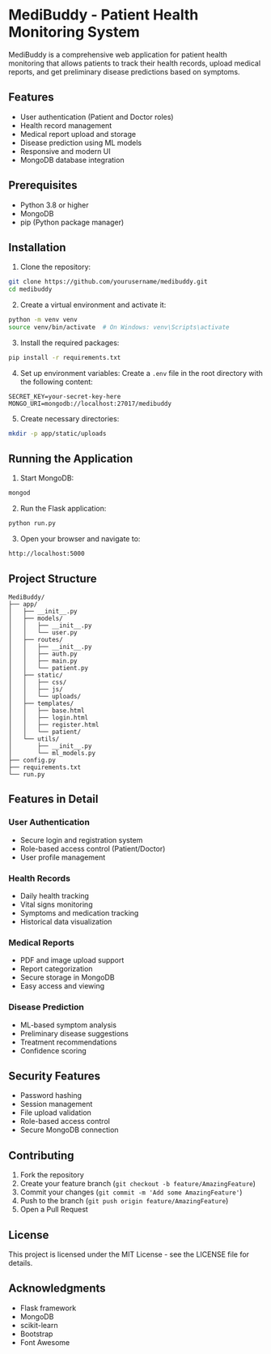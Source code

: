 # MediBuddy - Patient Health Monitoring System

MediBuddy is a comprehensive web application for patient health monitoring that allows patients to track their health records, upload medical reports, and get preliminary disease predictions based on symptoms.

## Features

- User authentication (Patient and Doctor roles)
- Health record management
- Medical report upload and storage
- Disease prediction using ML models
- Responsive and modern UI
- MongoDB database integration

## Prerequisites

- Python 3.8 or higher
- MongoDB
- pip (Python package manager)

## Installation

1. Clone the repository:
```bash
git clone https://github.com/yourusername/medibuddy.git
cd medibuddy
```

2. Create a virtual environment and activate it:
```bash
python -m venv venv
source venv/bin/activate  # On Windows: venv\Scripts\activate
```

3. Install the required packages:
```bash
pip install -r requirements.txt
```

4. Set up environment variables:
Create a `.env` file in the root directory with the following content:
```
SECRET_KEY=your-secret-key-here
MONGO_URI=mongodb://localhost:27017/medibuddy
```

5. Create necessary directories:
```bash
mkdir -p app/static/uploads
```

## Running the Application

1. Start MongoDB:
```bash
mongod
```

2. Run the Flask application:
```bash
python run.py
```

3. Open your browser and navigate to:
```
http://localhost:5000
```

## Project Structure

```
MediBuddy/
├── app/
│   ├── __init__.py
│   ├── models/
│   │   ├── __init__.py
│   │   └── user.py
│   ├── routes/
│   │   ├── __init__.py
│   │   ├── auth.py
│   │   ├── main.py
│   │   └── patient.py
│   ├── static/
│   │   ├── css/
│   │   ├── js/
│   │   └── uploads/
│   ├── templates/
│   │   ├── base.html
│   │   ├── login.html
│   │   ├── register.html
│   │   └── patient/
│   └── utils/
│       ├── __init__.py
│       └── ml_models.py
├── config.py
├── requirements.txt
└── run.py
```

## Features in Detail

### User Authentication
- Secure login and registration system
- Role-based access control (Patient/Doctor)
- User profile management

### Health Records
- Daily health tracking
- Vital signs monitoring
- Symptoms and medication tracking
- Historical data visualization

### Medical Reports
- PDF and image upload support
- Report categorization
- Secure storage in MongoDB
- Easy access and viewing

### Disease Prediction
- ML-based symptom analysis
- Preliminary disease suggestions
- Treatment recommendations
- Confidence scoring

## Security Features

- Password hashing
- Session management
- File upload validation
- Role-based access control
- Secure MongoDB connection

## Contributing

1. Fork the repository
2. Create your feature branch (`git checkout -b feature/AmazingFeature`)
3. Commit your changes (`git commit -m 'Add some AmazingFeature'`)
4. Push to the branch (`git push origin feature/AmazingFeature`)
5. Open a Pull Request

## License

This project is licensed under the MIT License - see the LICENSE file for details.

## Acknowledgments

- Flask framework
- MongoDB
- scikit-learn
- Bootstrap
- Font Awesome 